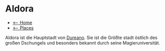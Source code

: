 # Aldora

- [<-- Home](../index.md)
- [<-- Places](index.md)

Aldora ist die Hauptstadt von [Dureano](dureano.md). Sie ist die Größte stadt östlich
des großen Dschungels und besonders bekannt durch seine Magieruniversität.